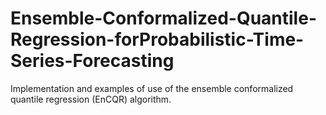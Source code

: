 # Ensemble-Conformalized-Quantile-Regression-forProbabilistic-Time-Series-Forecasting
Implementation and examples of use of the ensemble conformalized quantile regression (EnCQR) algorithm.

